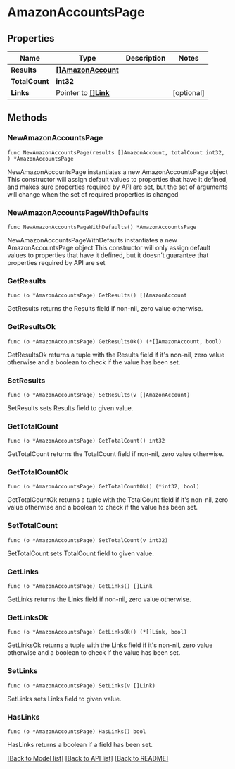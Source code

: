 # AmazonAccountsPage

## Properties

Name | Type | Description | Notes
------------ | ------------- | ------------- | -------------
**Results** | [**[]AmazonAccount**](AmazonAccount.md) |  | 
**TotalCount** | **int32** |  | 
**Links** | Pointer to [**[]Link**](Link.md) |  | [optional] 

## Methods

### NewAmazonAccountsPage

`func NewAmazonAccountsPage(results []AmazonAccount, totalCount int32, ) *AmazonAccountsPage`

NewAmazonAccountsPage instantiates a new AmazonAccountsPage object
This constructor will assign default values to properties that have it defined,
and makes sure properties required by API are set, but the set of arguments
will change when the set of required properties is changed

### NewAmazonAccountsPageWithDefaults

`func NewAmazonAccountsPageWithDefaults() *AmazonAccountsPage`

NewAmazonAccountsPageWithDefaults instantiates a new AmazonAccountsPage object
This constructor will only assign default values to properties that have it defined,
but it doesn't guarantee that properties required by API are set

### GetResults

`func (o *AmazonAccountsPage) GetResults() []AmazonAccount`

GetResults returns the Results field if non-nil, zero value otherwise.

### GetResultsOk

`func (o *AmazonAccountsPage) GetResultsOk() (*[]AmazonAccount, bool)`

GetResultsOk returns a tuple with the Results field if it's non-nil, zero value otherwise
and a boolean to check if the value has been set.

### SetResults

`func (o *AmazonAccountsPage) SetResults(v []AmazonAccount)`

SetResults sets Results field to given value.


### GetTotalCount

`func (o *AmazonAccountsPage) GetTotalCount() int32`

GetTotalCount returns the TotalCount field if non-nil, zero value otherwise.

### GetTotalCountOk

`func (o *AmazonAccountsPage) GetTotalCountOk() (*int32, bool)`

GetTotalCountOk returns a tuple with the TotalCount field if it's non-nil, zero value otherwise
and a boolean to check if the value has been set.

### SetTotalCount

`func (o *AmazonAccountsPage) SetTotalCount(v int32)`

SetTotalCount sets TotalCount field to given value.


### GetLinks

`func (o *AmazonAccountsPage) GetLinks() []Link`

GetLinks returns the Links field if non-nil, zero value otherwise.

### GetLinksOk

`func (o *AmazonAccountsPage) GetLinksOk() (*[]Link, bool)`

GetLinksOk returns a tuple with the Links field if it's non-nil, zero value otherwise
and a boolean to check if the value has been set.

### SetLinks

`func (o *AmazonAccountsPage) SetLinks(v []Link)`

SetLinks sets Links field to given value.

### HasLinks

`func (o *AmazonAccountsPage) HasLinks() bool`

HasLinks returns a boolean if a field has been set.


[[Back to Model list]](../README.md#documentation-for-models) [[Back to API list]](../README.md#documentation-for-api-endpoints) [[Back to README]](../README.md)


